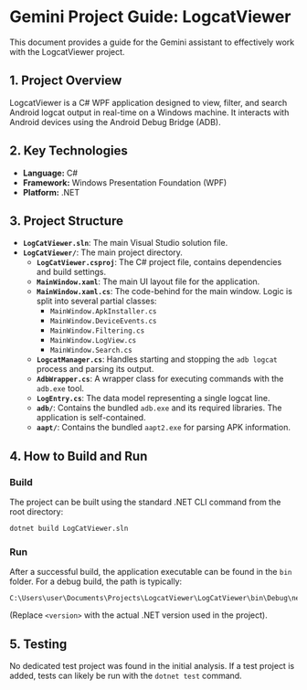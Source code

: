 # Gemini Project Guide: LogcatViewer

This document provides a guide for the Gemini assistant to effectively work with the LogcatViewer project.

## 1. Project Overview

LogcatViewer is a C# WPF application designed to view, filter, and search Android logcat output in real-time on a Windows machine. It interacts with Android devices using the Android Debug Bridge (ADB).

## 2. Key Technologies

- **Language:** C#
- **Framework:** Windows Presentation Foundation (WPF)
- **Platform:** .NET

## 3. Project Structure

- **`LogCatViewer.sln`**: The main Visual Studio solution file.
- **`LogCatViewer/`**: The main project directory.
  - **`LogCatViewer.csproj`**: The C# project file, contains dependencies and build settings.
  - **`MainWindow.xaml`**: The main UI layout file for the application.
  - **`MainWindow.xaml.cs`**: The code-behind for the main window. Logic is split into several partial classes:
    - `MainWindow.ApkInstaller.cs`
    - `MainWindow.DeviceEvents.cs`
    - `MainWindow.Filtering.cs`
    - `MainWindow.LogView.cs`
    - `MainWindow.Search.cs`
  - **`LogcatManager.cs`**: Handles starting and stopping the `adb logcat` process and parsing its output.
  - **`AdbWrapper.cs`**: A wrapper class for executing commands with the `adb.exe` tool.
  - **`LogEntry.cs`**: The data model representing a single logcat line.
  - **`adb/`**: Contains the bundled `adb.exe` and its required libraries. The application is self-contained.
  - **`aapt/`**: Contains the bundled `aapt2.exe` for parsing APK information.

## 4. How to Build and Run

### Build
The project can be built using the standard .NET CLI command from the root directory:
```bash
dotnet build LogCatViewer.sln
```

### Run
After a successful build, the application executable can be found in the `bin` folder. For a debug build, the path is typically:
```
C:\Users\user\Documents\Projects\LogcatViewer\LogCatViewer\bin\Debug\net<version>\LogCatViewer.exe
```
(Replace `<version>` with the actual .NET version used in the project).

## 5. Testing

No dedicated test project was found in the initial analysis. If a test project is added, tests can likely be run with the `dotnet test` command.
